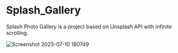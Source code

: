 # Splash_Gallery
Splash Photo Gallery is a project based on Unsplash API with infinite scrolling.

![Screenshot 2023-07-10 180749](https://github.com/MUSTAFAREZA47/Splash_Gallery/assets/113572022/00596460-0c19-458b-8c75-bbc4e4ff3766)
